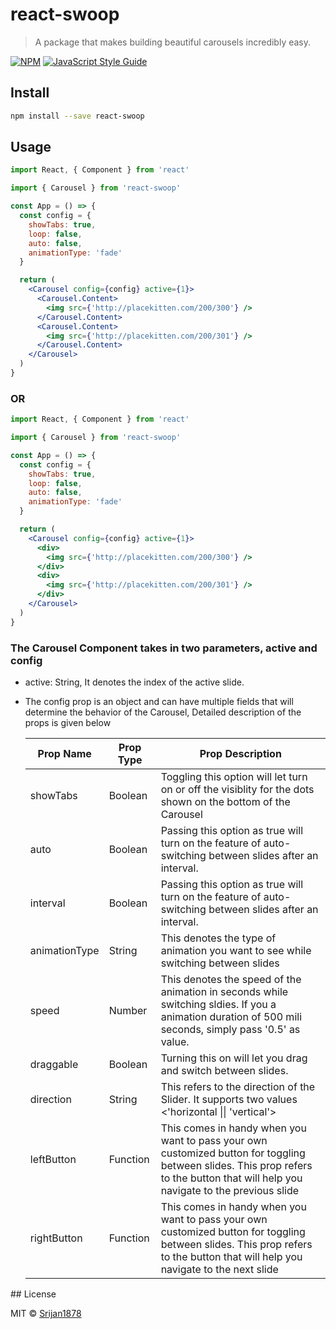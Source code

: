 # react-swoop

> A package that makes building beautiful carousels incredibly easy.

[![NPM](https://img.shields.io/npm/v/react-image-carousel.svg)](https://www.npmjs.com/package/react-image-carousel) [![JavaScript Style Guide](https://img.shields.io/badge/code_style-standard-brightgreen.svg)](https://standardjs.com)

## Install

```bash
npm install --save react-swoop
```

## Usage

```jsx
import React, { Component } from 'react'

import { Carousel } from 'react-swoop'

const App = () => {
  const config = {
    showTabs: true,
    loop: false,
    auto: false,
    animationType: 'fade'
  }

  return (
    <Carousel config={config} active={1}>
      <Carousel.Content>
        <img src={'http://placekitten.com/200/300'} />
      </Carousel.Content>
      <Carousel.Content>
        <img src={'http://placekitten.com/200/301'} />
      </Carousel.Content>
    </Carousel>
  )
}
```

<h3>OR</h3>

```jsx
import React, { Component } from 'react'

import { Carousel } from 'react-swoop'

const App = () => {
  const config = {
    showTabs: true,
    loop: false,
    auto: false,
    animationType: 'fade'
  }

  return (
    <Carousel config={config} active={1}>
      <div>
        <img src={'http://placekitten.com/200/300'} />
      </div>
      <div>
        <img src={'http://placekitten.com/200/301'} />
      </div>
    </Carousel>
  )
}
```

  <h3>The Carousel Component takes in two parameters, active and config</h3>
  <ul>
  <li> active: String, It denotes the index of the active slide. </li>
 
<li>
<p>The config prop is an object and can have multiple fields that will determine the behavior of the Carousel, Detailed description of the props is given below</p>
  <table>
    <thead>
      <th>Prop Name</th>
      <th>Prop Type</th>
      <th>Prop Description</th>
    </thead>
    <tbody>
    <tr>
    <td>showTabs</td>
    <td>Boolean</td>
    <td>Toggling this option will let turn on or off the visiblity for the dots shown on the bottom of the Carousel</td>
    </tr>
    <tr>
    <td>auto</td>
    <td>Boolean</td>
    <td>Passing this option as true will turn on the feature of auto-switching between slides after an interval.</td>
    </tr>
    <tr>
    <td>interval</td>
    <td>Boolean</td>
    <td>Passing this option as true will turn on the feature of auto-switching between slides after an interval.</td>
    </tr>
    <tr>
    <td>animationType</td>
    <td>String</td>
    <td>This denotes the type of animation you want to see while switching between slides</td>
    </tr>
    <tr>
    <td>speed</td>
    <td>Number</td>
    <td>This denotes the speed of the animation in seconds while switching sldies. If you a animation duration of 500 mili seconds, simply pass '0.5' as value.</td>
    </tr>
    <tr>
    <td>draggable</td>
    <td>Boolean</td>
    <td>Turning this on will let you drag and switch between slides.</td>
    </tr>
    <tr>
    <td>direction</td>
    <td>String</td>
    <td>This refers to the direction of the Slider. It supports two values <'horizontal || 'vertical'></td>
    </tr>
    <tr>
    <td>leftButton</td>
    <td>Function</td>
    <td>This comes in handy when you want to pass your own customized button for toggling between slides. This prop refers to the button that will help you navigate to the previous slide</td>
    </tr>
    <tr>
    <td>rightButton</td>
    <td>Function</td>
    <td>This comes in handy when you want to pass your own customized button for toggling between slides. This prop refers to the button that will help you navigate to the next slide</td>
    </tr>
    </tbody>
  </table>
  </li>
 </ul>
## License

MIT © [Srijan1878](https://github.com/Srijan1878)
